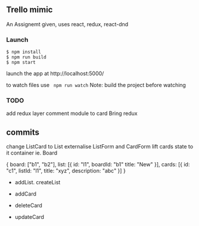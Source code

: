 ## Trello mimic

An Assignemt given, uses react, redux, react-dnd

### Launch 
```
$ npm install
$ npm run build
$ npm start 
```
launch the app at http://localhost:5000/

to watch files use ` npm run watch`
Note: build the project before watching

### TODO
add redux layer
comment module to card
Bring redux

## commits
change ListCard to List
externalise ListForm and CardForm
lift cards state to it container ie. Board


{
  board: ["b1", "b2"],
  list: [{
    id: "l1",
    boardId: "b1"
    title: "New"
  }],
  cards: [{
    id: "c1",
    listId: "l1",
    title: "xyz",
    description: "abc"
  }]
}

- addList. createList

- addCard
- deleteCard
- updateCard





